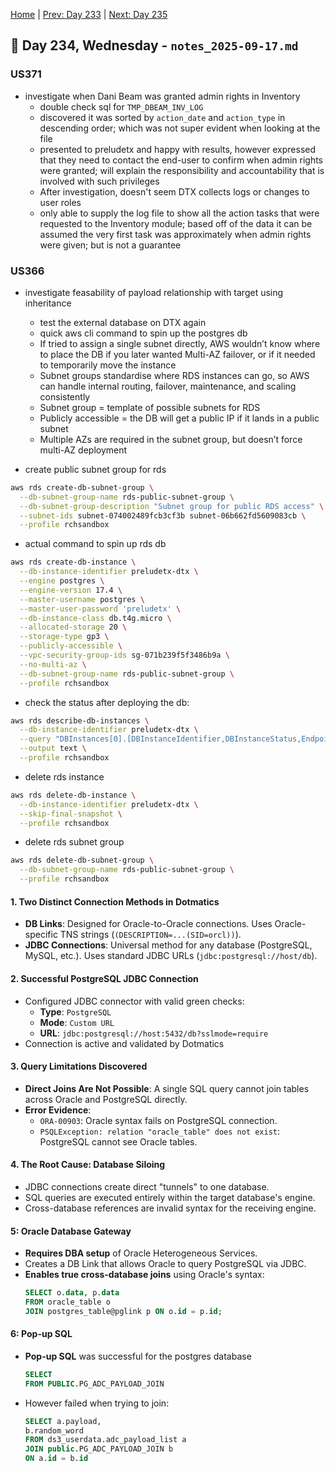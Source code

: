 [Home](../../main.md) | [Prev: Day 233](notes_2025-09-16.md) | [Next: Day 235](./notes_2025-09-18.md)

## 📝 Day 234, Wednesday - `notes_2025-09-17.md`

### US371
- investigate when Dani Beam was granted admin rights in Inventory
    * double check sql for `TMP_DBEAM_INV_LOG`
    * discovered it was sorted by `action_date` and `action_type` in descending order; which was not super evident when looking at the file
    * presented to preludetx and happy with results, however expressed that they need to contact the end-user to confirm when admin rights were granted; will explain the responsibility and accountability that is involved with such privileges
    * After investigation, doesn't seem DTX collects logs or changes to user roles
    * only able to supply the log file to show all the action tasks that were requested to the Inventory module; based off of the data it can be assumed the very first task was approximately when admin rights were given; but is not a guarantee


### US366
- investigate feasability of payload relationship with target using inheritance
    * test the external database on DTX again
    * quick aws cli command to spin up the postgres db
    * If tried to assign a single subnet directly, AWS wouldn’t know where to place the DB if you later wanted Multi-AZ failover, or if it needed to temporarily move the instance
    * Subnet groups standardise where RDS instances can go, so AWS can handle internal routing, failover, maintenance, and scaling consistently
    * Subnet group = template of possible subnets for RDS
    * Publicly accessible = the DB will get a public IP if it lands in a public subnet
    * Multiple AZs are required in the subnet group, but doesn’t force multi-AZ deployment

- create public subnet group for rds

```bash
aws rds create-db-subnet-group \
  --db-subnet-group-name rds-public-subnet-group \
  --db-subnet-group-description "Subnet group for public RDS access" \
  --subnet-ids subnet-074002489fcb3cf3b subnet-06b662fd5609083cb \
  --profile rchsandbox
```

- actual command to spin up rds db

```bash
aws rds create-db-instance \
  --db-instance-identifier preludetx-dtx \
  --engine postgres \
  --engine-version 17.4 \
  --master-username postgres \
  --master-user-password 'preludetx' \
  --db-instance-class db.t4g.micro \
  --allocated-storage 20 \
  --storage-type gp3 \
  --publicly-accessible \
  --vpc-security-group-ids sg-071b239f5f3486b9a \
  --no-multi-az \
  --db-subnet-group-name rds-public-subnet-group \
  --profile rchsandbox
```

- check the status after deploying the db:

```bash
aws rds describe-db-instances \
  --db-instance-identifier preludetx-dtx \
  --query "DBInstances[0].[DBInstanceIdentifier,DBInstanceStatus,Endpoint.Address,Endpoint.Port]" \
  --output text \
  --profile rchsandbox
```

- delete rds instance

```bash
aws rds delete-db-instance \
  --db-instance-identifier preludetx-dtx \
  --skip-final-snapshot \
  --profile rchsandbox
```

- delete rds subnet group

```bash
aws rds delete-db-subnet-group \
  --db-subnet-group-name rds-public-subnet-group \
  --profile rchsandbox
```

#### 1. Two Distinct Connection Methods in Dotmatics
- **DB Links**: Designed for Oracle-to-Oracle connections. Uses Oracle-specific TNS strings (`(DESCRIPTION=...(SID=orcl))`).
- **JDBC Connections**: Universal method for any database (PostgreSQL, MySQL, etc.). Uses standard JDBC URLs (`jdbc:postgresql://host/db`).

#### 2. Successful PostgreSQL JDBC Connection
- Configured JDBC connector with valid green checks:
  - **Type**: `PostgreSQL`
  - **Mode**: `Custom URL`
  - **URL**: `jdbc:postgresql://host:5432/db?sslmode=require`
- Connection is active and validated by Dotmatics

#### 3. Query Limitations Discovered
- **Direct Joins Are Not Possible**: A single SQL query cannot join tables across Oracle and PostgreSQL directly.
- **Error Evidence**: 
  - `ORA-00903`: Oracle syntax fails on PostgreSQL connection.
  - `PSQLException: relation "oracle_table" does not exist`: PostgreSQL cannot see Oracle tables.

#### 4. The Root Cause: Database Siloing
- JDBC connections create direct "tunnels" to one database.
- SQL queries are executed entirely within the target database's engine.
- Cross-database references are invalid syntax for the receiving engine.

#### 5: Oracle Database Gateway
- **Requires DBA setup** of Oracle Heterogeneous Services.
- Creates a DB Link that allows Oracle to query PostgreSQL via JDBC.
- **Enables true cross-database joins** using Oracle's syntax:
  ```sql
  SELECT o.data, p.data 
  FROM oracle_table o 
  JOIN postgres_table@pglink p ON o.id = p.id;
  ```

#### 6: Pop-up SQL 
- **Pop-up SQL** was successful for the postgres database
  ```sql
  SELECT
  FROM PUBLIC.PG_ADC_PAYLOAD_JOIN
  ```
- However failed when trying to join:
  ```sql
  SELECT a.payload,
  b.random_word
  FROM ds3_userdata.adc_payload_list a
  JOIN public.PG_ADC_PAYLOAD_JOIN b
  ON a.id = b.id
  ```
